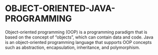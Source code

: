 # OBJECT-ORIENTED-JAVA-PROGRAMMING
Object-oriented programming (OOP) is a programming paradigm that is based on the concept of “objects”, which can contain data and code. Java is an object-oriented programming language that supports OOP concepts such as abstraction, encapsulation, inheritance, and polymorphism.
